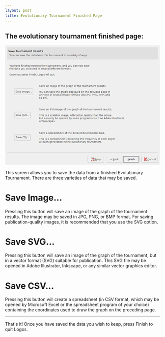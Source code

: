 ```yaml
---
layout: post
title: Evolutionary Tournament Finished Page
---
```


  The evolutionary tournament finished page:
 --------------------------------------------------------------
  ![Screenshot](images/evofinishpage.png)


This screen allows you to save the data from a finished Evolutionary
Tournament.  There are three varieties of data that may be saved.

Save Image...
=============

Pressing this button will save an image of the graph of the tournament
results.  The image may be saved in JPG, PNG, or BMP format.  For
saving publication-quality images, it is recommended that you use the
SVG option.

Save SVG...
===========

Pressing this button will save an image of the graph of the
tournament, but in a vector format (SVG) suitable for publication.
This SVG file may be opened in Adobe Illustrator, Inkscape, or any
similar vector graphics editor.

Save CSV...
===========

Pressing this button will create a spreadsheet (in CSV format, which
may be opened by Microsoft Excel or the spreadsheet program of your
choice) containing the coordinates used to draw the graph on the
preceding page.

- - -

That's it!  Once you have saved the data you wish to keep, press
Finish to quit Logos.

